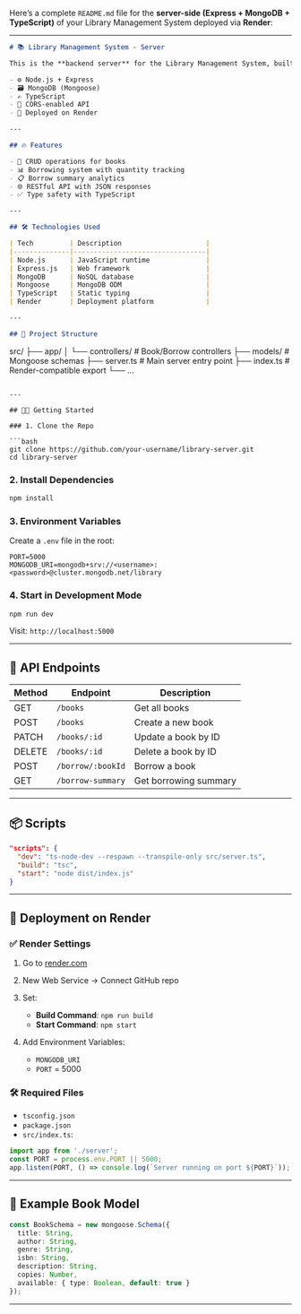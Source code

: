 Here’s a complete `README.md` file for the **server-side (Express + MongoDB + TypeScript)** of your Library Management System deployed via **Render**:

---

```markdown
# 📚 Library Management System - Server

This is the **backend server** for the Library Management System, built with:

- ⚙️ Node.js + Express
- 🗃️ MongoDB (Mongoose)
- ✍️ TypeScript
- 🔐 CORS-enabled API
- 🚀 Deployed on Render

---

## 🔥 Features

- 📖 CRUD operations for books
- 📊 Borrowing system with quantity tracking
- 📋 Borrow summary analytics
- 🌐 RESTful API with JSON responses
- ✅ Type safety with TypeScript

---

## 🛠️ Technologies Used

| Tech         | Description                     |
|--------------|---------------------------------|
| Node.js      | JavaScript runtime              |
| Express.js   | Web framework                   |
| MongoDB      | NoSQL database                  |
| Mongoose     | MongoDB ODM                     |
| TypeScript   | Static typing                   |
| Render       | Deployment platform             |

---

## 📁 Project Structure

```

src/
├── app/
│   └── controllers/      # Book/Borrow controllers
├── models/               # Mongoose schemas
├── server.ts             # Main server entry point
├── index.ts              # Render-compatible export
└── ...

````

---

## 🧑‍💻 Getting Started

### 1. Clone the Repo

```bash
git clone https://github.com/your-username/library-server.git
cd library-server
````

### 2. Install Dependencies

```bash
npm install
```

### 3. Environment Variables

Create a `.env` file in the root:

```env
PORT=5000
MONGODB_URI=mongodb+srv://<username>:<password>@cluster.mongodb.net/library
```

### 4. Start in Development Mode

```bash
npm run dev
```

Visit: `http://localhost:5000`

---

## 🧱 API Endpoints

| Method | Endpoint          | Description           |
| ------ | ----------------- | --------------------- |
| GET    | `/books`          | Get all books         |
| POST   | `/books`          | Create a new book     |
| PATCH  | `/books/:id`      | Update a book by ID   |
| DELETE | `/books/:id`      | Delete a book by ID   |
| POST   | `/borrow/:bookId` | Borrow a book         |
| GET    | `/borrow-summary` | Get borrowing summary |

---

## 📦 Scripts

```json
"scripts": {
  "dev": "ts-node-dev --respawn --transpile-only src/server.ts",
  "build": "tsc",
  "start": "node dist/index.js"
}
```

---

## 🚀 Deployment on Render

### ✅ Render Settings

1. Go to [render.com](https://render.com)
2. New Web Service → Connect GitHub repo
3. Set:

   * **Build Command**: `npm run build`
   * **Start Command**: `npm start`
4. Add Environment Variables:

   * `MONGODB_URI`
   * `PORT` = 5000

### 🛠 Required Files

* `tsconfig.json`
* `package.json`
* `src/index.ts`:

```ts
import app from './server';
const PORT = process.env.PORT || 5000;
app.listen(PORT, () => console.log(`Server running on port ${PORT}`));
```

---



## 🧪 Example Book Model

```ts
const BookSchema = new mongoose.Schema({
  title: String,
  author: String,
  genre: String,
  isbn: String,
  description: String,
  copies: Number,
  available: { type: Boolean, default: true }
});
```

---


